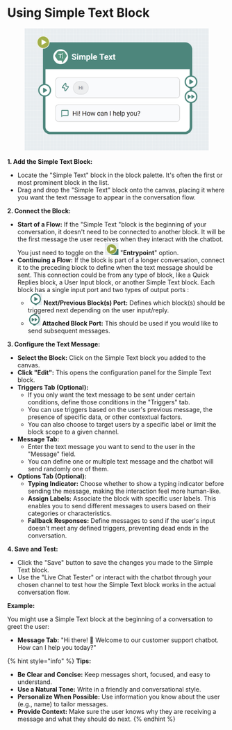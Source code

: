 # Using Simple Text Block

<figure><img src="../../../.gitbook/assets/image (1) (1).png" alt=""><figcaption></figcaption></figure>



**1. Add the Simple Text Block:**

* Locate the "Simple Text" block in the block palette. It's often the first or most prominent block in the list.
* Drag and drop the "Simple Text" block onto the canvas, placing it where you want the text message to appear in the conversation flow.

**2. Connect the Block:**

* **Start of a Flow:** If the "Simple Text "block is the beginning of your conversation, it doesn't need to be connected to another block. It will be the first message the user receives when they interact with the chatbot. You just need to toggle on the ![](<../../../.gitbook/assets/image (17).png>) "**Entrypoint**" option.
* **Continuing a Flow:** If the block is part of a longer conversation, connect it to the preceding block to define when the text message should be sent. This connection could be from any type of block, like a Quick Replies block, a User Input block, or another Simple Text block. Each block has a single input port and two types of output ports :&#x20;
  * ![](<../../../.gitbook/assets/image (15).png>) **Next/Previous Block(s) Port:** Defines which block(s) should be triggered next depending on the user input/reply.
  * ![](<../../../.gitbook/assets/image (16).png>) **Attached Block Port:** This should be used if you would like to send subsequent messages.

**3. Configure the Text Message:**

* **Select the Block:** Click on the Simple Text block you added to the canvas.
* **Click "Edit":** This opens the configuration panel for the Simple Text block.
* **Triggers Tab (Optional):**
  * If you only want the text message to be sent under certain conditions, define those conditions in the "Triggers" tab.
  * You can use triggers based on the user's previous message, the presence of specific data, or other contextual factors.
  * You can also choose to target users by a specific label or limit the block scope to a given channel.
* **Message Tab:**
  * Enter the text message you want to send to the user in the "Message" field.
  * You can define one or multiple text message and the chatbot will send randomly one of them.
* **Options Tab (Optional):**
  * **Typing Indicator:** Choose whether to show a typing indicator before sending the message, making the interaction feel more human-like.
  * **Assign Labels:** Associate the block with specific user labels. This enables you to send different messages to users based on their categories or characteristics.
  * **Fallback Responses:** Define messages to send if the user's input doesn't meet any defined triggers, preventing dead ends in the conversation.

**4. Save and Test:**

* Click the "Save" button to save the changes you made to the Simple Text block.
* Use the "Live Chat Tester" or interact with the chatbot through your chosen channel to test how the Simple Text block works in the actual conversation flow.

**Example:**

You might use a Simple Text block at the beginning of a conversation to greet the user:

* **Message Tab:** "Hi there! 👋 Welcome to our customer support chatbot. How can I help you today?"

{% hint style="info" %}
**Tips:**

* **Be Clear and Concise:** Keep messages short, focused, and easy to understand.
* **Use a Natural Tone:** Write in a friendly and conversational style.
* **Personalize When Possible:** Use information you know about the user (e.g., name) to tailor messages.
* **Provide Context:** Make sure the user knows why they are receiving a message and what they should do next.
{% endhint %}
